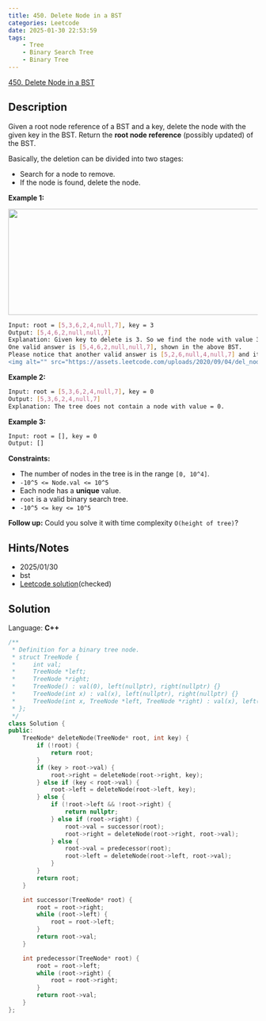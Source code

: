 ```yaml
---
title: 450. Delete Node in a BST
categories: Leetcode
date: 2025-01-30 22:53:59
tags:
    - Tree
    - Binary Search Tree
    - Binary Tree
---
```


[450. Delete Node in a BST](https://leetcode.com/problems/delete-node-in-a-bst/description/?envType=company&envId=facebook&favoriteSlug=facebook-three-months)

## Description

Given a root node reference of a BST and a key, delete the node with the given key in the BST. Return the **root node reference**  (possibly updated) of the BST.

Basically, the deletion can be divided into two stages:

- Search for a node to remove.
- If the node is found, delete the node.

**Example 1:**

<img alt="" src="https://assets.leetcode.com/uploads/2020/09/04/del_node_1.jpg" style="width: 800px; height: 214px;">

```bash
Input: root = [5,3,6,2,4,null,7], key = 3
Output: [5,4,6,2,null,null,7]
Explanation: Given key to delete is 3. So we find the node with value 3 and delete it.
One valid answer is [5,4,6,2,null,null,7], shown in the above BST.
Please notice that another valid answer is [5,2,6,null,4,null,7] and it's also accepted.
<img alt="" src="https://assets.leetcode.com/uploads/2020/09/04/del_node_supp.jpg" style="width: 350px; height: 255px;">
```

**Example 2:**

```bash
Input: root = [5,3,6,2,4,null,7], key = 0
Output: [5,3,6,2,4,null,7]
Explanation: The tree does not contain a node with value = 0.
```

**Example 3:**

```bash
Input: root = [], key = 0
Output: []
```

**Constraints:**

- The number of nodes in the tree is in the range `[0, 10^4]`.
- `-10^5 <= Node.val <= 10^5`
- Each node has a **unique**  value.
- `root` is a valid binary search tree.
- `-10^5 <= key <= 10^5`

**Follow up:**  Could you solve it with time complexity `O(height of tree)`?

## Hints/Notes

- 2025/01/30
- bst
- [Leetcode solution](https://leetcode.com/problems/delete-node-in-a-bst/editorial/?envType=company&envId=facebook&favoriteSlug=facebook-three-months)(checked)

## Solution

Language: **C++**

```C++
/**
 * Definition for a binary tree node.
 * struct TreeNode {
 *     int val;
 *     TreeNode *left;
 *     TreeNode *right;
 *     TreeNode() : val(0), left(nullptr), right(nullptr) {}
 *     TreeNode(int x) : val(x), left(nullptr), right(nullptr) {}
 *     TreeNode(int x, TreeNode *left, TreeNode *right) : val(x), left(left), right(right) {}
 * };
 */
class Solution {
public:
    TreeNode* deleteNode(TreeNode* root, int key) {
        if (!root) {
            return root;
        }
        if (key > root->val) {
            root->right = deleteNode(root->right, key);
        } else if (key < root->val) {
            root->left = deleteNode(root->left, key);
        } else {
            if (!root->left && !root->right) {
                return nullptr;
            } else if (root->right) {
                root->val = successor(root);
                root->right = deleteNode(root->right, root->val);
            } else {
                root->val = predecessor(root);
                root->left = deleteNode(root->left, root->val);
            }
        }
        return root;
    }

    int successor(TreeNode* root) {
        root = root->right;
        while (root->left) {
            root = root->left;
        }
        return root->val;
    }

    int predecessor(TreeNode* root) {
        root = root->left;
        while (root->right) {
            root = root->right;
        }
        return root->val;
    }
};
```
